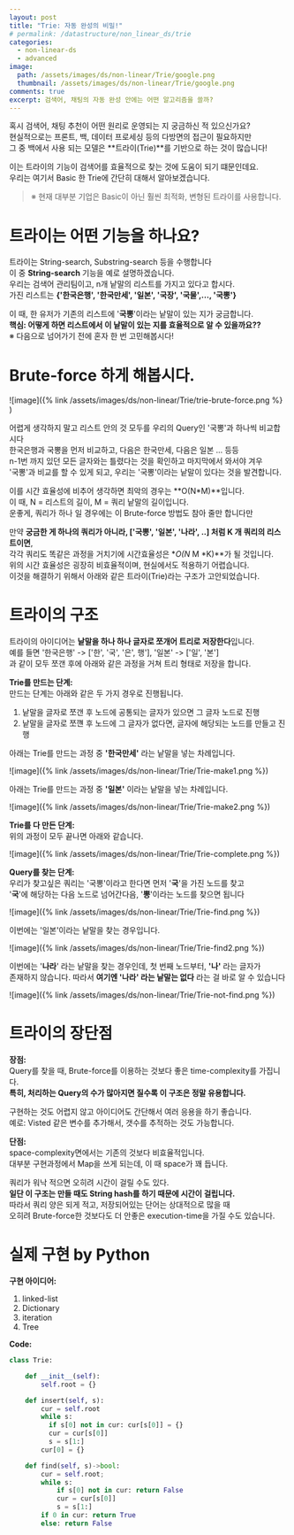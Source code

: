 ```yaml
---
layout: post
title: "Trie: 자동 완성의 비밀!"
# permalink: /datastructure/non_linear_ds/trie
categories:
  - non-linear-ds
  - advanced
image:
  path: /assets/images/ds/non-linear/Trie/google.png
  thumbnail: /assets/images/ds/non-linear/Trie/google.png
comments: true
excerpt: 검색어, 채팅의 자동 완성 안에는 어떤 알고리즘을 쓸까?
---
```

혹시 검색어, 채팅 추천이 어떤 원리로 운영되는 지 궁금하신 적 있으신가요?<br/>
현실적으로는 프론트, 백, 데이터 프로세싱 등의 다방면의 접근이 필요하지만<br/>
그 중 백에서 사용 되는 모델은 **트라이(Trie)**를 기반으로 하는 것이 많습니다!<br/>

이는 트라이의 기능이 검색어를 효율적으로 찾는 것에 도움이 되기 떄문인데요.<br/>
우리는 여기서 Basic 한 Trie에 간단히 대해서 알아보겠습니다.<br/>
> ※ 현재 대부분 기업은 Basic이 아닌 훨씬 최적화, 변형된 트라이를 사용합니다.

# 트라이는 어떤 기능을 하나요?
트라이는 String-search, Substring-search 등을 수행합니다<br/>
이 중 **String-search** 기능을 예로 설명하겠습니다.<br/>
우리는 검색어 관리팀이고, n개 낱말의 리스트를 가지고 있다고 합시다.<br/>
가진 리스트는 **{'한국은행', '한국만세', '일본', '국장', '국물',..., '국뽕'}**<br/>

이 때, 한 유저가 기존의 리스트에 '**국뽕**'이라는 낱말이 있는 지가 궁금합니다.<br/>
**핵심: 어떻게 하면 리스트에서 이 낱말이 있는 지를 효율적으로 알 수 있을까요??**<br/>
※ 다음으로 넘어가기 전에 혼자 한 번 고민해봅시다!

# Brute-force 하게 해봅시다.
![image]({% link /assets/images/ds/non-linear/Trie/trie-brute-force.png %} )

어렵게 생각하지 말고 리스트 안의 것 모두를 우리의 Query인 '국뽕'과 하나씩 비교합시다<br/>
한국은행과 국뽕을 먼저 비교하고, 다음은 한국만세, 다음은 일본 ... 등등 <br/>
n-1번 까지 있던 모든 글자와는 틀렸다는 것을 확인하고 마지막에서 와서야 겨우<br/>
'국뽕'과 비교를 할 수 있게 되고, 우리는 '국뽕'이라는 낱말이 있다는 것을 발견합니다.<br/>

이를 시간 효율성에 비추어 생각하면 최악의 경우는 **O(N*M)**입니다.<br/>
이 때, N = 리스트의 길이, M = 쿼리 낱말의 길이입니다.<br/>
운좋게, 쿼리가 하나 일 경우에는 이 Brute-force 방법도 참아 줄만 합니다만<br/>

만약 **궁금한 게 하나의 쿼리가 아니라, ['국뽕', '일본', '나라', ..] 처럼 K 개 쿼리의 리스트이면**,<br/>
각각 쿼리도 똑같은 과정을 거치기에 시간효율성은 **O(N* M *K)**가 될 것입니다.<br/>
위의 시간 효율성은 굉장히 비효율적이며, 현실에서도 적용하기 어렵습니다.<br/>
이것을 해결하기 위해서 아래와 같은 트라이(Trie)라는 구조가 고안되었습니다.<br/>

# 트라이의 구조
트라이의 아이디어는  **낱말을 하나 하나 글자로 쪼개어 트리로 저장한다**입니다.<br/>
예를 들면 '한국은행' -> ['한', '국', '은', 행'], '일본' -> ['일', '본']<br/>
과 같이 모두 쪼갠 후에 아래와 같은 과정을 거쳐 트리 형태로 저장을 합니다.<br/>

**Trie를 만드는 단계:**<br/>
만드는 단계는 아래와 같은 두 가지 경우로 진행됩니다.
1. 낱말을 글자로 쪼갠 후 노드에 공통되는 글자가 있으면 그 글자 노드로 진행<br/>
2. 낱말을 글자로 쪼꺤 후 노드에 그 글자가 없다면, 글자에 해당되는 노드를 만들고 진행<br/>

아래는 Trie를 만드는 과정 중 **'한국만세'** 라는 낱말을 넣는 차례입니다.<br/>

![image]({% link /assets/images/ds/non-linear/Trie/Trie-make1.png %})

아래는 Trie를 만드는 과정 중 **'일본'** 이라는 낱말을 넣는 차례입니다.<br/>

![image]({% link /assets/images/ds/non-linear/Trie/Trie-make2.png %})

**Trie를 다 만든 단계:**<br/>
위의 과정이 모두 끝나면 아래와 같습니다.

![image]({% link /assets/images/ds/non-linear/Trie/Trie-complete.png %})

**Query를 찾는 단계:**<br/>
우리가 찾고싶은 쿼리는 '국뽕'이라고 한다면 먼저 '**국**'을 가진 노드를 찾고<br/>
'**국**'에 해당하는 다음 노드로 넘어간다음, '**뽕**'이라는 노드를 찾으면 됩니다<br/>

![image]({% link /assets/images/ds/non-linear/Trie/Trie-find.png %})

이번에는 '일본'이라는 낱말을 찾는 경우입니다.

![image]({% link /assets/images/ds/non-linear/Trie/Trie-find2.png %})

이번에는 '**나라**' 라는 낱말을 찾는 경우인데, 첫 번째 노드부터, **'나'** 라는 글자가<br/>
존재하지 않습니다. 따라서 **여기엔 '나라' 라는 낱말는 없다** 라는 걸 바로 알 수 있습니다<br/>

![image]({% link /assets/images/ds/non-linear/Trie/Trie-not-find.png %})

# 트라이의 장단점
**장점:**<br/>
Query를 찾을 때, Brute-force를 이용하는 것보다 좋은 time-complexity를 가집니다.<br/>
**특히, 처리하는 Query의 수가 많아지면 질수록 이 구조은 정말 유용합니다.**<br/>

구현하는 것도 어렵지 않고 아이디어도 간단해서 여러 응용을 하기 좋습니다.<br/>
예로: Visted 같은 변수를 추가해서, 갯수를 추적하는 것도 가능합니다.<br/>

**단점:**<br/>
space-complexity면에서는 기존의 것보다 비효율적입니다.<br/>
대부분 구현과정에서 Map을 쓰게 되는데, 이 때 space가 꽤 듭니다.<br/>

쿼리가 워낙 적으면 오히려 시간이 걸릴 수도 있다.<br/>
**일단 이 구조는 만들 때도 String hash를 하기 때문에 시간이 걸립니다.**<br/>
따라서 쿼리 양은 되게 적고, 저장되어있는 단어는 상대적으로 많을 때<br/>
오히려 Brute-force한 것보다도 더 안좋은 execution-time을 가질 수도 있습니다.<br/>

# 실제 구현 by Python

**구현 아이디어:**<br/>
1. linked-list
2. Dictionary
3. iteration
4. Tree

**Code:**<br/>
```python
class Trie:

    def __init__(self):
        self.root = {}

    def insert(self, s):
        cur = self.root
        while s:
          if s[0] not in cur: cur[s[0]] = {}
          cur = cur[s[0]]
          s = s[1:]
        cur[0] = {}

    def find(self, s)->bool:
        cur = self.root;
        while s:
            if s[0] not in cur: return False
            cur = cur[s[0]]
            s = s[1:]
        if 0 in cur: return True
        else: return False
```
